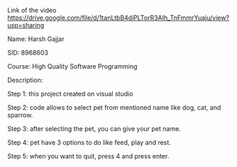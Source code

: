 Link of the video 
https://drive.google.com/file/d/1tanLtbB4diPLTorR3AIh_TnFmmrYuaju/view?usp=sharing

Name: Harsh Gajjar

SID: 8968603

Course: High Quality Software Programming

Description:

Step 1: this project created on visual studio

Step 2: code allows to select pet from mentioned name like dog, cat, and sparrow.

Step 3: after selecting the pet, you can give your pet name.

Step 4: pet have 3 options to do like feed, play and rest.

Step 5: when you want to quit, press 4 and press enter.
